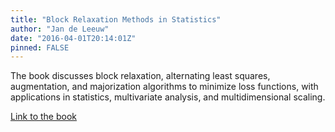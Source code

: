 ```yaml
---
title: "Block Relaxation Methods in Statistics"
author: "Jan de Leeuw"
date: "2016-04-01T20:14:01Z"
pinned: FALSE
---
```


The book discusses block relaxation, alternating least squares, augmentation, and majorization algorithms to minimize loss functions, with applications in statistics, multivariate analysis, and multidimensional scaling.

[Link to the book](https://bookdown.org/jandeleeuw6/bras/)
